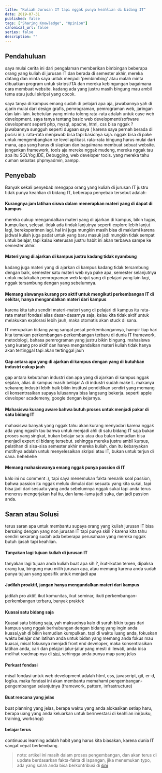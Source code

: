```yaml
---
title: "Kuliah Jurusan IT tapi nggak punya keahlian di bidang IT"
date: 2019-07-31
published: false
tags: ["Sharing Knowledge", "Opinion"]
canonical_url: false
series: false
description: ""
---
```




## Pendahuluan
saya mulai cerita ini dari pengalaman memberikan bimbingan beberapa orang yang  kuliah di jurusan IT dan berada di semester akhir, mereka datang dan minta saya untuk menjadi 'pembimbing' atau malah minta dibuatkan program untuk skripsi/TA dan mereka kebingungan bagaimana cara membuat website. kadang ada yang justru masih bingung mau ambil tema atau judul skripsi yang cocok.

saya tanya di kampus emang sudah di pelajari apa aja, jawabannya yah di ajarin mulai dari design grafis, pemrograman, pemrograman web, jaringan
dan lain-lain. kebetulan yang minta tolong rata-rata adalah untuk case web development. saya tanya tentang basic web development/software development seperti  php, mysql, apache, html, css bisa nggak ? jawabannya sungguh seperti dugaan saya ( karena saya pernah berada di posisi ini). rata-rata menjawab bisa tapi basicnya saja. nggak bisa di pake untuk mengembangkan ke level aplikasi. rata-rata bingung harus mulai dari mana, apa yang harus di siapkan dan bagaimana membuat sebuat website. jangankan framework, tools aja mereka nggak mudeng, mereka nggak tau apa itu SQLYog,IDE, Debugging, web developer tools.  yang mereka tahu cuman sebatas phpmyadmin, xampp.



## Penyebab
Banyak sekali penyebab mengapa orang yang kuliah di jurusan IT justru tidak punya keahlian di bidang IT, beberapa penyebab tersebut adalah: 

#### Kurangnya jam latihan siswa dalam menerapkan materi yang di dapat di kampus 
mereka cukup mengandalkan materi yang di ajarkan di kampus, bikin tugas, kumpulkan, selesai. tidak ada tindak lanjutnya seperti explore lebih lanjut lagi, bereksperimen lagi. hal ini juga mungkin masih bisa di maklumi karena jadwal kuliah juga padat untuk yang baru masuk jadi mungkin tidak sempat untuk belajar, tapi kalau keterusan justru habit ini akan terbawa sampe ke semester akhir. 

#### Materi yang di ajarkan di kampus justru kadang tidak nyambung
kadang juga materi yang di ajarkan di kampus kadang tidak tersambung dengan baik, semester satu materi web nya pake apa, semester selanjutnya untuk matakuliah pemrograman web lanjut yang di pelajari yang lain lagi, nggak tersambung dengan yang sebelumnya. 

#### Memang siswanya kurang pro aktif untuk mengikuti perkembangan IT di sekitar, hanya mengandalkan materi dari kampus
karena kita tahu sendiri materi-materi yang di pelajari di kampus itu rata-rata materi fondasi alias dasar-dasarnya saja, kalau kita tidak aktif untuk melakukan explorasi lebih jauh, maka otomatis akan stuck di sana.

IT merupakan bidang yang sangat pesat perkembangannya, hampir tiap hari kita temukan perkembangan-perkembangan terbaru di dunia IT framework, metodologi, bahasa pemrograman yang justru bikin bingung. mahasiswa yang kurang pro aktif dan hanya mengandalkan materi kuliah tidak hanya akan tertinggal tapi akan tertinggal jauh

#### Gap antara apa  yang di ajarkan di kampus dengan yang di butuhkan industri cukup jauh
gap antara kebutuhan industri dan apa yang di ajarkan di kampus nggak sejalan, alias di kampus masih belajar A di industri sudah make L. makanya sekarang industri lebih baik bikin institusi pendidikan sendiri yang memang di konsentrasikan supaya lulusannya bisa langsung bekerja. seperti apple developer academeny, google dengan kejarnya.

#### Mahasiswa kurang aware bahwa butuh proses untuk menjadi pakar di satu bidang IT
mahasiswa banyak yang nggak tahu akan kurang menyadari karena nggak ada yang ngasih tau bahwa untuk menjadi ahli di satu bidang IT saja bukan proses yang singkat, bukan belajar satu atau dua bulan kemudian bisa menjadi expert di bidang tersebut. sehingga mereka justru ambil kursus, pelatihan di sisa-sisa semester akhir mereka kuliah, dan itu kebanyakan motifnya adalah untuk menyelesaikan skripsi atau IT, bukan untuk terjun di sana. hehehehe


#### Memang mahasiswanya emang nggak punya passion di IT
kalo ini no comment :), tapi saya menemukan fakta menarik soal passion, bahwa passion itu nggak melulu dimulai dari sesuatu yang kita sukai, tapi bisa jadi dari sesuatu yang anda sebelumnya nggak sukai tapi anda terus menerus mengerjakan hal itu, dan lama-lama jadi suka, dan jadi passion anda.

## Saran atau Solusi
terus saran apa untuk membantu supaya orang yang kuliah jurusan IT bisa bersaing dengan yang non jurusan IT tapi punya skill ? karena kita tahu sendiri sekarang sudah ada beberapa perusahaan yang mereka nggak butuh ijasah tapi keahlian.

#### Tanyakan lagi tujuan kuliah di jurusan IT
tanyakan lagi tujuan anda kuliah buat apa sih ?, ikut-ikutan temen, dipaksa orang tua, bingung mau milih jurusan apa, atau memang karena anda sudah punya tujuan yang spesifik untuk menjadi apa 

#### Jadilah proaktif, jangan hanya mengandalkan materi dari kampus
jadilah pro aktif, ikut komunitas, ikut seminar, ikuti perkembangan-perkembangan terbaru, banyak praktek 

#### Kuasai satu bidang saja
Kuasai satu bidang saja, yah maksudnya kalo di suruh bikin  tugas dari kampus yang nggak berhubungan dengan bidang yang ingin anda kuasai,yah di  bikin kemudian kumpulkan. tapi di waktu luang anda, fokuskan waktu belajar dan latihan anda untuk bidan yang memang anda fokus mau kuasai, misal fokusnya menjadi front end developer, maka konsentrasikan latihan anda, cari dan pelajari jalur-jalur yang mesti di lewati, anda bisa melihat roadmap nya di [sini](https://puterakahfi.github.io/learning-source/en/general/frontend-roadmap.html), sehingga anda punya map yang jelas

#### Perkuat fondasi
misal fondasi untuk web development adalah html, css, javascript, git, er-d, logika. maka fondasi ini akan membantu memahami pengembangan-pengembangan selanjutnya (framework, pattern, infrastructure)

#### Buat rencana yang jelas
buat planning yang jelas, berapa waktu yang anda alokasikan setiap haru, berapa uang yang anda keluarkan untuk berinvestasi di keahlian ini(buku, training, workshop)

#### belajar terus
continuous learning adalah habit yang harus kita biasakan, karena dunia IT sangat cepat berkembang. 



> note: artikel ini masih dalam proses pengembangan, dan akan terus di update berdasarkan fakta-fakta di lapangan, jika menemukan typo, ada yang salah anda bisa berkontribusi di [sini](https://github.com/puterakahfi/puterakahfi.github.io/edit/stable/content/posts/2019-07-31-kuliah-it-tapi-nggak-punya-keahlian.md)
